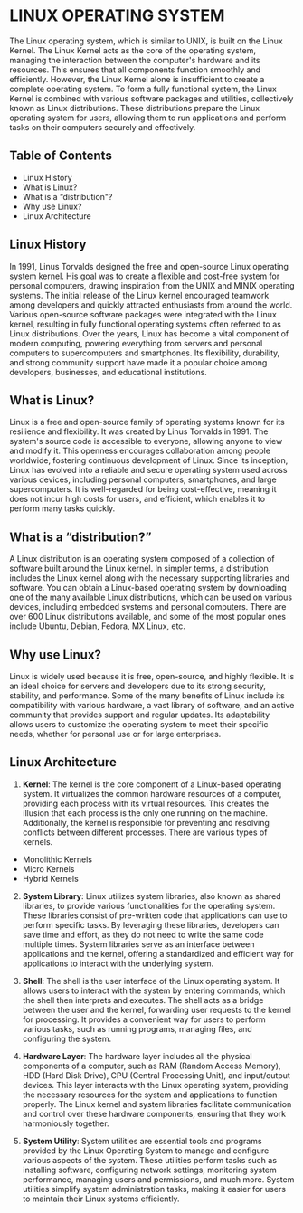 # LINUX OPERATING SYSTEM
The Linux operating system, which is similar to UNIX, is built on the Linux Kernel. The Linux Kernel acts as the core of the operating system, managing the interaction between the computer's hardware and its resources. This ensures that all components function smoothly and efficiently. However, the Linux Kernel alone is insufficient to create a complete operating system.
To form a fully functional system, the Linux Kernel is combined with various software packages and utilities, collectively known as Linux distributions. These distributions prepare the Linux operating system for users, allowing them to run applications and perform tasks on their computers securely and effectively. 

## Table of Contents

- Linux History
- What is Linux?
- What is a “distribution"?
- Why use Linux?
- Linux Architecture

## Linux History
In 1991, Linus Torvalds designed the free and open-source Linux operating system kernel. His goal was to create a flexible and cost-free system for personal computers, drawing inspiration from the UNIX and MINIX operating systems. The initial release of the Linux kernel encouraged teamwork among developers and quickly attracted enthusiasts from around the world. Various open-source software packages were integrated with the Linux kernel, resulting in fully functional operating systems often referred to as Linux distributions.
Over the years, Linux has become a vital component of modern computing, powering everything from servers and personal computers to supercomputers and smartphones. Its flexibility, durability, and strong community support have made it a popular choice among developers, businesses, and educational institutions.

## What is Linux?
Linux is a free and open-source family of operating systems known for its resilience and flexibility. It was created by Linus Torvalds in 1991. The system's source code is accessible to everyone, allowing anyone to view and modify it. This openness encourages collaboration among people worldwide, fostering continuous development of Linux.
Since its inception, Linux has evolved into a reliable and secure operating system used across various devices, including personal computers, smartphones, and large supercomputers. It is well-regarded for being cost-effective, meaning it does not incur high costs for users, and efficient, which enables it to perform many tasks quickly.

## What is a “distribution?”
A Linux distribution is an operating system composed of a collection of software built around the Linux kernel. In simpler terms, a distribution includes the Linux kernel along with the necessary supporting libraries and software. You can obtain a Linux-based operating system by downloading one of the many available Linux distributions, which can be used on various devices, including embedded systems and personal computers. There are over 600 Linux distributions available, and some of the most popular ones include Ubuntu, Debian, Fedora, MX Linux, etc.

## Why use Linux?
Linux is widely used because it is free, open-source, and highly flexible. It is an ideal choice for servers and developers due to its strong security, stability, and performance. Some of the many benefits of Linux include its compatibility with various hardware, a vast library of software, and an active community that provides support and regular updates. Its adaptability allows users to customize the operating system to meet their specific needs, whether for personal use or for large enterprises.

## Linux Architecture
1. **Kernel**: The kernel is the core component of a Linux-based operating system. It virtualizes the common hardware resources of a computer, providing each process with its virtual resources. This creates the illusion that each process is the only one running on the machine. Additionally, the kernel is responsible for preventing and resolving conflicts between different processes. There are various types of kernels.

- Monolithic Kernels
- Micro Kernels
- Hybrid Kernels

2. **System Library**: Linux utilizes system libraries, also known as shared libraries, to provide various functionalities for the operating system. These libraries consist of pre-written code that applications can use to perform specific tasks. By leveraging these libraries, developers can save time and effort, as they do not need to write the same code multiple times. System libraries serve as an interface between applications and the kernel, offering a standardized and efficient way for applications to interact with the underlying system.

3. **Shell**: The shell is the user interface of the Linux operating system. It allows users to interact with the system by entering commands, which the shell then interprets and executes. The shell acts as a bridge between the user and the kernel, forwarding user requests to the kernel for processing. It provides a convenient way for users to perform various tasks, such as running programs, managing files, and configuring the system.

4. **Hardware Layer**: The hardware layer includes all the physical components of a computer, such as RAM (Random Access Memory), HDD (Hard Disk Drive), CPU (Central Processing Unit), and input/output devices. This layer interacts with the Linux operating system, providing the necessary resources for the system and applications to function properly. The Linux kernel and system libraries facilitate communication and control over these hardware components, ensuring that they work harmoniously together.

5. **System Utility**: System utilities are essential tools and programs provided by the Linux Operating System to manage and configure various aspects of the system. These utilities perform tasks such as installing software, configuring network settings, monitoring system performance, managing users and permissions, and much more. System utilities simplify system administration tasks, making it easier for users to maintain their Linux systems efficiently.


